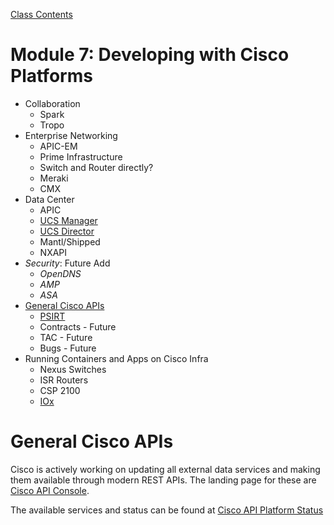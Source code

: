 [Class Contents](../README.md)

# Module 7: Developing with Cisco Platforms

* Collaboration
  * Spark
  * Tropo
* Enterprise Networking
  * APIC-EM
  * Prime Infrastructure
  * Switch and Router directly?
  * Meraki
  * CMX
* Data Center
  * APIC
  * [UCS Manager](UCSProgrammability.md)
  * [UCS Director](/ucsd/README.md)
  * Mantl/Shipped
  * NXAPI
* _Security_: Future Add
  * _OpenDNS_
  * _AMP_
  * _ASA_
* [General Cisco APIs](#general-cisco-apis)
  * [PSIRT](PSIRT.md)
  * Contracts - Future
  * TAC - Future
  * Bugs - Future
* Running Containers and Apps on Cisco Infra
  * Nexus Switches
  * ISR Routers
  * CSP 2100
  * [IOx](IOx.md)

# General Cisco APIs

Cisco is actively working on updating all external data services and making them available through modern REST APIs.  The landing page for these are [Cisco API Console](https://apiconsole.cisco.com).  

The available services and status can be found at [Cisco API Platform Status](https://apiconsole.cisco.com/status)
